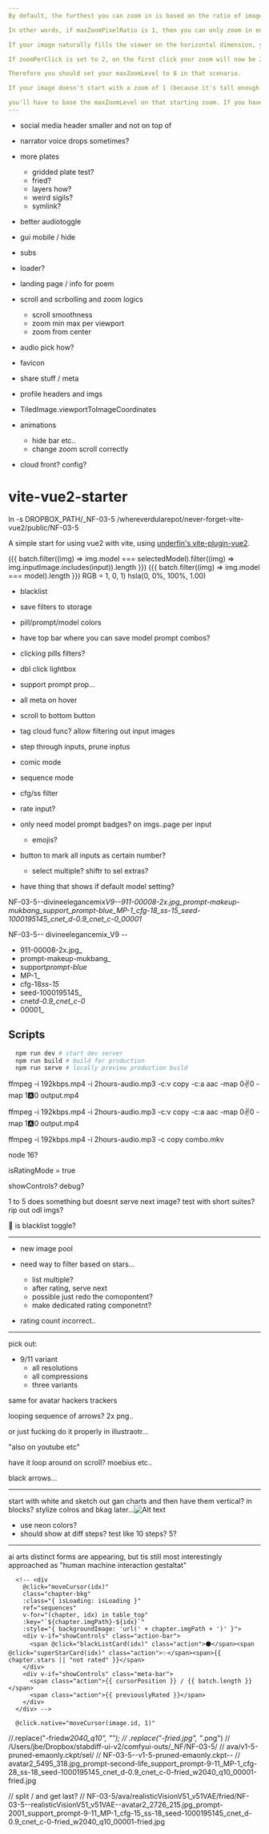 ```yaml
---
By default, the furthest you can zoom in is based on the ratio of image pixels to screen pixels specified in the maxZoomPixelRatio option (default 1.1).

In other words, if maxZoomPixelRatio is 1, then you can only zoom in enough to see the image pixels 1:1. As you've found, you can override that with maxZoomLevel, but then how close to the actual pixels you can get will depend on the size of your viewer.

If your image naturally fills the viewer on the horizontal dimension, you'll get a starting zoom of 1.

If zoomPerClick is set to 2, on the first click your zoom will now be 2. On the second click it'll be 4 (zooms are multiplicative), and on the third zoom it'll be 8.

Therefore you should set your maxZoomLevel to 8 in that scenario.

If your image doesn't start with a zoom of 1 (because it's tall enough it doesn't fill out the width of the viewer),

you'll have to base the maxZoomLevel on that starting zoom. If you have a different zoomPerClick, you'll have to take that into account.
---
```


- social media header smaller and not on top of

- narrator voice drops sometimes?

- more plates

  - gridded plate test?
  - fried?
  - layers how?
  - weird sigils?
  - symlink?

- better audiotoggle
- gui mobile / hide

- subs
- loader?

- landing page / info for poem

- scroll and scrbolling and zoom logics

  - scroll smoothness
  - zoom min max per viewport
  - zoom from center

- audio pick how?

- favicon
- share stuff / meta
- profile headers and imgs

- TiledImage.viewportToImageCoordinates

- animations

  - hide bar etc..
  - change zoom scroll correctly

- cloud front? config?

# vite-vue2-starter

ln -s DROPBOX_PATH/\_NF-03-5 /whereverdularepot/never-forget-vite-vue2/public/NF-03-5

A simple start for using vue2 with vite, using [underfin's vite-plugin-vue2](https://github.com/underfin/vite-plugin-vue2).

({{ batch.filter((img) => img.model === selectedModel).filter((img) => img.inputImage.includes(input)).length }}) ({{ batch.filter((img) => img.model === model).length }}) RGB = 1, 0, 1) hsla(0, 0%, 100%, 1.00)

- blacklist
- save filters to storage
- pill/prompt/model colors

- have top bar where you can save model prompt combos?
- clicking pills filters?

- dbl click lightbox
- support prompt prop…
- all meta on hover

- scroll to bottom button

- tag cloud func? allow filtering out input images
- step through inputs, prune inptus

- comic mode
- sequence mode
- cfg/ss filter

- rate input?
- only need model prompt badges? on imgs..page per input
  - emojis?
- button to mark all inputs as certain number?

  - select multiple? shiftr to sel extras?

- have thing that shows if default model setting?

NF-03-5--divineelegancemix*V9--911-00008-2x.jpg_prompt-makeup-mukbang_support_prompt-blue_MP-1_cfg-18_ss-15_seed-1000195145_cnet_d-0.9_cnet_c-0_00001*

NF-03-5-- divineelegancemix_V9 --

- 911-00008-2x.jpg\_
- prompt-makeup-mukbang\_
- support*prompt-blue*
- MP-1\_
- cfg-18*ss-15*
- seed-1000195145\_
- cnet*d-0.9_cnet_c-0*
- 00001\_

## Scripts

```bash
  npm run dev # start dev server
  npm run build # build for production
  npm run serve # locally preview production build
```

ffmpeg -i 192kbps.mp4 -i 2hours-audio.mp3 -c:v copy -c:a aac -map 0:v:0 -map 1:a:0 output.mp4

ffmpeg -i 192kbps.mp4 -i 2hours-audio.mp3 -c:v copy -c:a aac -map 0:v:0 -map 1:a:0 output.mp4

ffmpeg -i 192kbps.mp4 -i 2hours-audio.mp3 -c copy combo.mkv

node 16?

isRatingMode = true

showControls? debug?

1 to 5 does something but doesnt serve next image? test with short suites? rip out odl imgs?

🎱 is blacklist toggle?

---

- new image pool

- need way to filter based on stars...

  - list multiple?
  - after rating, serve next
  - possible just redo the comopontent?
  - make dedicated rating componetnt?

- rating count incorrect..

---

pick out:

- 9/11 variant
  - all resolutions
  - all compressions
  - three variants

same for avatar hackers trackers

looping sequence of arrows? 2x png..

or just fucking do it properly in illustraotr...

"also on youtube etc"

have it loop around on scroll? moebius etc..

black arrows...

---

start with white and sketch out gan charts and then have them vertical? in blocks? stylize colros and bkag later...![Alt text](https://docs-assets.developer.apple.com/published/114d850041/3401943c-c259-4bd7-86ab-f62e4ee06c99.png)

- use neon colors?
- should show at diff steps? test like 10 steps? 5?

---

ai arts distinct forms are appearing, but tis still most interestingly approached as "human machine interaction gestaltat"

      <!-- <div
        @click="moveCursor(idx)"
        class="chapter-bkg"
        :class="{ isLoading: isLoading }"
        ref="sequences"
        v-for="(chapter, idx) in table_top"
        :key="`${chapter.imgPath}-${idx}`"
        :style="{ backgroundImage: 'url(' + chapter.imgPath + ')' }">
        <div v-if="showControls" class="action-bar">
          <span @click="blackListCard(idx)" class="action">⚫</span><span @click="superStarCard(idx)" class="action">✨</span><span>{{ chapter.stars || "not rated" }}</span>
        </div>
        <div v-if="showControls" class="meta-bar">
          <span class="action">{{ cursorPosition }} / {{ batch.length }}</span>
          <span class="action">{{ previouslyRated }}</span>
        </div>
      </div> -->

      @click.native="moveCursor(image.id, 1)"

//.replace("-fried*w2040_q10", ""); // .replace("-fried.jpg", "*.png") // /Users/jbe/Dropbox/stabdiff-ui-v2/comfyui-outs/\_NF/NF-03-5/ // ava/v1-5-pruned-emaonly.ckpt/sel/ // NF-03-5--v1-5-pruned-emaonly.ckpt-- // avatar2_5495_318.jpg_prompt-second-life_support_prompt-9-11_MP-1_cfg-28_ss-18_seed-1000195145_cnet_d-0.9_cnet_c-0-fried_w2040_q10_00001-fried.jpg

// split / and get last? // NF-03-5/ava/realisticVisionV51_v51VAE/fried/NF-03-5--realisticVisionV51_v51VAE--avatar2_2726_215.jpg_prompt-2001_support_prompt-9-11_MP-1_cfg-15_ss-18_seed-1000195145_cnet_d-0.9_cnet_c-0-fried_w2040_q10_00001-fried.jpg
